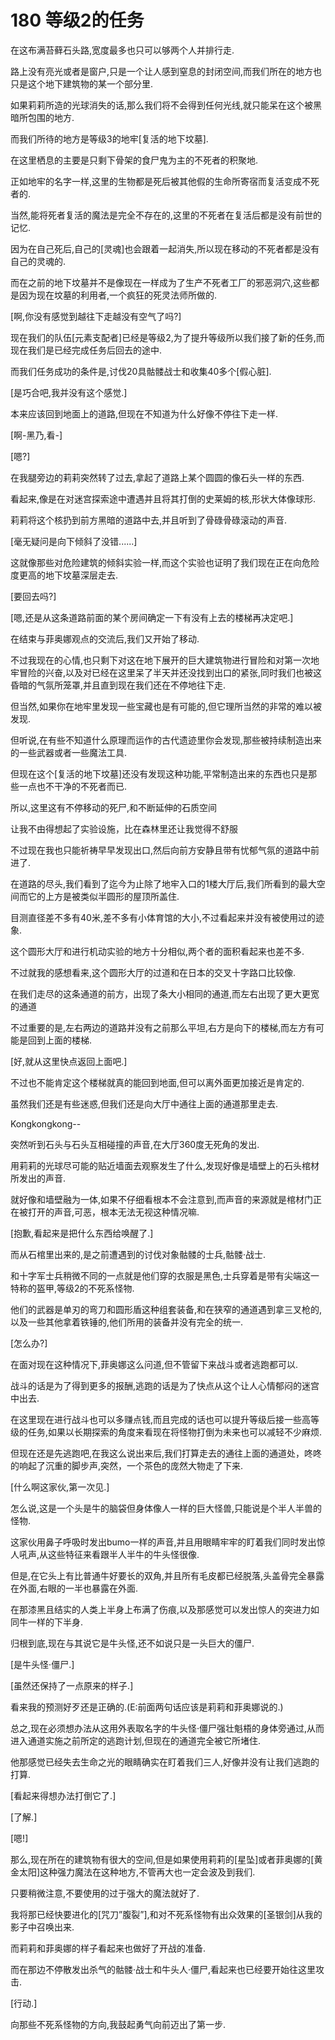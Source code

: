 # 180 等级2的任务

在这布满苔藓石头路,宽度最多也只可以够两个人并排行走.

路上没有亮光或者是窗户,只是一个让人感到窒息的封闭空间,而我们所在的地方也只是这个地下建筑物的某一个部分里.

如果莉莉所造的光球消失的话,那么我们将不会得到任何光线,就只能呆在这个被黑暗所包围的地方.

而我们所待的地方是等级3的地牢\[复活的地下坟墓].

在这里栖息的主要是只剩下骨架的食尸鬼为主的不死者的积聚地.

正如地牢的名字一样,这里的生物都是死后被其他假的生命所寄宿而复活变成不死者的.

当然,能将死者复活的魔法是完全不存在的,这里的不死者在复活后都是没有前世的记忆.

因为在自己死后,自己的\[灵魂]也会跟着一起消失,所以现在移动的不死者都是没有自己的灵魂的.

而在之前的地下坟墓并不是像现在一样成为了生产不死者工厂的邪恶洞穴,这些都是因为现在坟墓的利用者,一个疯狂的死灵法师所做的.

\[啊,你没有感觉到越往下走越没有空气了吗?]

现在我们的队伍\[元素支配者]已经是等级2,为了提升等级所以我们接了新的任务,而现在我们是已经完成任务后回去的途中.

而我们任务成功的条件是,讨伐20具骷髅战士和收集40多个\[假心脏].

\[是巧合吧,我并没有这个感觉.]

本来应该回到地面上的道路,但现在不知道为什么好像不停往下走一样.

\[啊-黑乃,看-]

\[嗯?]

在我腿旁边的莉莉突然转了过去,拿起了道路上某个圆圆的像石头一样的东西.

看起来,像是在对迷宫探索途中遭遇并且将其打倒的史莱姆的核,形状大体像球形.

莉莉将这个核扔到前方黑暗的道路中去,并且听到了骨碌骨碌滚动的声音.

\[毫无疑问是向下倾斜了没错......]

这就像那些对危险建筑的倾斜实验一样,而这个实验也证明了我们现在正在向危险度更高的地下坟墓深层走去.

\[要回去吗?]

\[嗯,还是从这条道路前面的某个房间确定一下有没有上去的楼梯再决定吧.]

在结束与菲奥娜观点的交流后,我们又开始了移动.

不过我现在的心情,也只剩下对这在地下展开的巨大建筑物进行冒险和对第一次地牢冒险的兴奋,以及对已经在这里呆了半天并还没找到出口的紧张,同时我们也被这昏暗的气氛所笼罩,并且直到现在我们还在不停地往下走.

但当然,如果你在地牢里发现一些宝藏也是有可能的,但它理所当然的非常的难以被发现.

但听说,在有些不知道什么原理而运作的古代遗迹里你会发现,那些被持续制造出来的一些武器或者一些魔法工具.

但现在这个\[复活的地下坟墓]还没有发现这种功能,平常制造出来的东西也只是那些一点也不干净的不死者而已.

所以,这里这有不停移动的死尸,和不断延伸的石质空间

让我不由得想起了实验设施，比在森林里还让我觉得不舒服

不过现在我也只能祈祷早早发现出口,然后向前方安静且带有忧郁气氛的道路中前进了.

在道路的尽头,我们看到了迄今为止除了地牢入口的1楼大厅后,我们所看到的最大空间而它的上方是被类似半圆形的屋顶所盖住.

目测直径差不多有40米,差不多有小体育馆的大小,不过看起来并没有被使用过的迹象.

这个圆形大厅和进行机动实验的地方十分相似,两个者的面积看起来也差不多.

不过就我的感想看来,这个圆形大厅的过道和在日本的交叉十字路口比较像.

在我们走尽的这条通道的前方，出现了条大小相同的通道,而左右出现了更大更宽的通道

不过重要的是,左右两边的道路并没有之前那么平坦,右方是向下的楼梯,而左方有可能是回到上面的楼梯.

\[好,就从这里快点返回上面吧.]

不过也不能肯定这个楼梯就真的能回到地面,但可以离外面更加接近是肯定的.

虽然我们还是有些迷惑,但我们还是向大厅中通往上面的通道那里走去.

Kongkongkong--

突然听到石头与石头互相碰撞的声音,在大厅360度无死角的发出.

用莉莉的光球尽可能的贴近墙面去观察发生了什么,发现好像是墙壁上的石头棺材所发出的声音.

就好像和墙壁融为一体,如果不仔细看根本不会注意到,而声音的来源就是棺材门正在被打开的声音,可恶，根本无法无视这种情况嘛.

\[抱歉,看起来是把什么东西给唤醒了.]

而从石棺里出来的,是之前遭遇到的讨伐对象骷髅的士兵,骷髅·战士.

和十字军士兵稍微不同的一点就是他们穿的衣服是黑色,士兵穿着是带有尖端这一特称的盔甲,等级2的不死系怪物.

他们的武器是单刃的弯刀和圆形盾这种组套装备,和在狭窄的通道遇到拿三叉枪的,以及一些其他拿着铁锤的,他们所用的装备并没有完全的统一.

\[怎么办?]

在面对现在这种情况下,菲奥娜这么问道,但不管留下来战斗或者逃跑都可以.

战斗的话是为了得到更多的报酬,逃跑的话是为了快点从这个让人心情郁闷的迷宫中出去.

在这里现在进行战斗也可以多赚点钱,而且完成的话也可以提升等级后接一些高等级的任务,如果以长期探索的角度来看现在将怪物打倒为未来也可以减轻不少麻烦.

但现在还是先逃跑吧,在我这么说出来后,我们打算走去的通往上面的通道处，咚咚的响起了沉重的脚步声,突然，一个茶色的庞然大物走了下来.

\[什么啊这家伙,第一次见.]

怎么说,这是一个头是牛的脑袋但身体像人一样的巨大怪兽,只能说是个半人半兽的怪物.

这家伙用鼻子呼吸时发出bumo一样的声音,并且用眼睛牢牢的盯着我们同时发出惊人吼声,从这些特征来看跟半人半牛的牛头怪很像.

但是,在它头上有比普通牛好要长的双角,并且所有毛皮都已经脱落,头盖骨完全暴露在外面,右眼的一半也暴露在外面.

在那漆黑且结实的人类上半身上布满了伤痕,以及那感觉可以发出惊人的突进力如同牛一样的下半身.

归根到底,现在与其说它是牛头怪,还不如说只是一头巨大的僵尸.

\[是牛头怪·僵尸.]

\[虽然还保持了一点原来的样子.]

看来我的预测好歹还是正确的.(E:前面两句话应该是莉莉和菲奥娜说的.)

总之,现在必须想办法从这用外表取名字的牛头怪·僵尸强壮魁梧的身体旁通过,从而进入通道实施之前所定的逃跑计划,但现在的通道完全被它所堵住.

他那感觉已经失去生命之光的眼睛确实在盯着我们三人,好像并没有让我们逃跑的打算.

\[看起来得想办法打倒它了.]

\[了解.]

\[嗯!]

那么,现在所在的建筑物有很大的空间,但是如果使用莉莉的\[星坠]或者菲奥娜的\[黄金太阳]这种强力魔法在这种地方,不管再大也一定会波及到我们.

只要稍微注意,不要使用的过于强大的魔法就好了.

我将那已经快要进化的\[咒刀”腹裂”],和对不死系怪物有出众效果的\[圣银剑]从我的影子中召唤出来.

而莉莉和菲奥娜的样子看起来也做好了开战的准备.

而在那边不停散发出杀气的骷髅·战士和牛头人·僵尸,看起来也已经要开始往这里攻击.

\[行动.]

向那些不死系怪物的方向,我鼓起勇气向前迈出了第一步.
